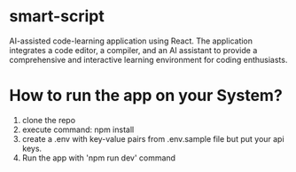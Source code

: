 # smart-script
 AI-assisted code-learning application using React. The application integrates a code editor, a compiler, and an AI assistant to provide a comprehensive and interactive learning environment for coding enthusiasts.

# How to run the app on your System?

1. clone the repo
2. execute command: npm install
3. create a .env with key-value pairs from .env.sample file but put your api keys.
4. Run the app with 'npm run dev' command

